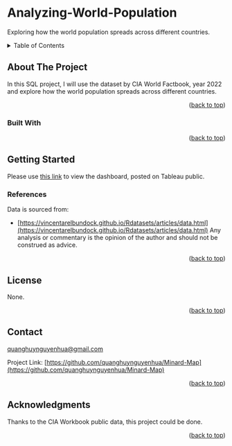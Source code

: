 # Analyzing-World-Population
Exploring how the world population spreads across different countries.

<!-- TABLE OF CONTENTS -->
<details>
  <summary>Table of Contents</summary>
  <ol>
    <li>
      <a href="#about-the-project">About The Project</a>
      <ul>
        <li><a href="#built-with">Built With</a></li>
      </ul>
    </li>
    <li>
      <a href="#getting-started">Getting Started</a>
      <ul>
        <li><a href="#references">References</a></li>
      </ul>
    </li>
    <li><a href="#roadmap">License</a></li>
    <li><a href="#contact">Contact</a></li>
    <li><a href="#acknowledgments">Acknowledgments</a></li>
  </ol>
</details>


<!-- ABOUT THE PROJECT -->
## About The Project
In this SQL project, I will use the dataset by CIA World Factbook, year 2022 and explore how the world population spreads across different countries.

<p align="right">(<a href="#readme-top">back to top</a>)</p>

### Built With

<p align="right">(<a href="#readme-top">back to top</a>)</p>

<!-- GETTING STARTED -->
## Getting Started
Please use [this link](https://public.tableau.com/views/world-population_16992891538170/WorldPopulation?:language=en-US&publish=yes&:display_count=n&:origin=viz_share_link) to view the dashboard, posted on Tableau public.

### References

Data is sourced from:
* [https://vincentarelbundock.github.io/Rdatasets/articles/data.html](https://vincentarelbundock.github.io/Rdatasets/articles/data.html)
Any analysis or commentary is the opinion of the author and should not be construed as advice.

<p align="right">(<a href="#readme-top">back to top</a>)</p>

<!-- LICENSE -->
## License

None.

<p align="right">(<a href="#readme-top">back to top</a>)</p>



<!-- CONTACT -->
## Contact

quanghuynguyenhua@gmail.com

Project Link: [https://github.com/quanghuynguyenhua/Minard-Map](https://github.com/quanghuynguyenhua/Minard-Map)

<p align="right">(<a href="#readme-top">back to top</a>)</p>



<!-- ACKNOWLEDGMENTS -->
## Acknowledgments
Thanks to the CIA Workbook public data, this project could be done.
<p align="right">(<a href="#readme-top">back to top</a>)</p>
